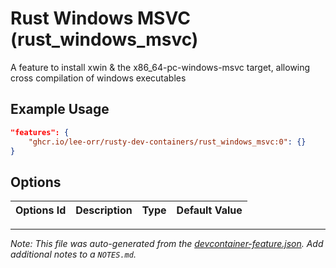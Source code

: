 
# Rust Windows MSVC (rust_windows_msvc)

A feature to install xwin & the x86_64-pc-windows-msvc target, allowing cross compilation of windows executables

## Example Usage

```json
"features": {
    "ghcr.io/lee-orr/rusty-dev-containers/rust_windows_msvc:0": {}
}
```

## Options

| Options Id | Description | Type | Default Value |
|-----|-----|-----|-----|




---

_Note: This file was auto-generated from the [devcontainer-feature.json](https://github.com/lee-orr/rusty-dev-containers/blob/main/src/rust_windows_msvc/devcontainer-feature.json).  Add additional notes to a `NOTES.md`._
